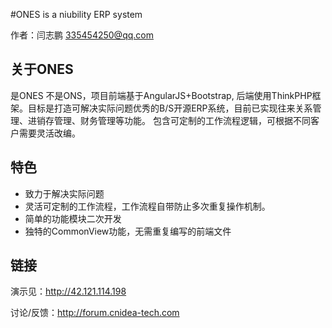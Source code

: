 #ONES is a niubility ERP system

作者：闫志鹏 <335454250@qq.com>

## 关于ONES 

是ONES 不是ONS，项目前端基于AngularJS+Bootstrap, 后端使用ThinkPHP框架。目标是打造可解决实际问题优秀的B/S开源ERP系统，目前已实现往来关系管理、进销存管理、财务管理等功能。
包含可定制的工作流程逻辑，可根据不同客户需要灵活改编。

## 特色
* 致力于解决实际问题
* 灵活可定制的工作流程，工作流程自带防止多次重复操作机制。
* 简单的功能模块二次开发
* 独特的CommonView功能，无需重复编写的前端文件

## 链接
演示见：http://42.121.114.198

讨论/反馈：http://forum.cnidea-tech.com
